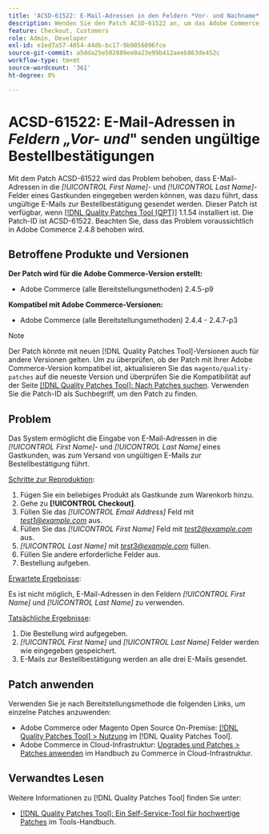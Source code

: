 ```yaml
---
title: 'ACSD-61522: E-Mail-Adressen in den Feldern *Vor- und Nachname* senden ungültige Bestellbestätigungen'
description: Wenden Sie den Patch ACSD-61522 an, um das Adobe Commerce-Problem zu beheben, bei dem es möglich ist, E-Mail-Adressen in die Felder *[!UICONTROL First Name]* und *[!UICONTROL Last Name]* eines Gastkunden einzugeben, was dazu führt, dass ungültige E-Mails zur Bestellbestätigung gesendet werden.
feature: Checkout, Customers
role: Admin, Developer
exl-id: e1ed7a57-4054-44db-bc17-9b9056096fce
source-git-commit: a5dda25e502889ee0a23e99b412aeeb863de452c
workflow-type: tm+mt
source-wordcount: '361'
ht-degree: 0%

---
```


# ACSD-61522: E-Mail-Adressen in *Feldern „Vor- und*&quot; senden ungültige Bestellbestätigungen

Mit dem Patch ACSD-61522 wird das Problem behoben, dass E-Mail-Adressen in die *[!UICONTROL First Name]*- und *[!UICONTROL Last Name]*-Felder eines Gastkunden eingegeben werden können, was dazu führt, dass ungültige E-Mails zur Bestellbestätigung gesendet werden. Dieser Patch ist verfügbar, wenn [[!DNL Quality Patches Tool (QPT)]](/help/tools/quality-patches-tool/quality-patches-tool-to-self-serve-quality-patches.md) 1.1.54 installiert ist. Die Patch-ID ist ACSD-61522. Beachten Sie, dass das Problem voraussichtlich in Adobe Commerce 2.4.8 behoben wird.

## Betroffene Produkte und Versionen

**Der Patch wird für die Adobe Commerce-Version erstellt:**

* Adobe Commerce (alle Bereitstellungsmethoden) 2.4.5-p9

**Kompatibel mit Adobe Commerce-Versionen:**

* Adobe Commerce (alle Bereitstellungsmethoden) 2.4.4 - 2.4.7-p3

>[!NOTE]
>
>Der Patch könnte mit neuen [!DNL Quality Patches Tool]-Versionen auch für andere Versionen gelten. Um zu überprüfen, ob der Patch mit Ihrer Adobe Commerce-Version kompatibel ist, aktualisieren Sie das `magento/quality-patches` auf die neueste Version und überprüfen Sie die Kompatibilität auf der Seite [[!DNL Quality Patches Tool]: Nach Patches suchen](https://experienceleague.adobe.com/tools/commerce-quality-patches/index.html). Verwenden Sie die Patch-ID als Suchbegriff, um den Patch zu finden.

## Problem

Das System ermöglicht die Eingabe von E-Mail-Adressen in die *[!UICONTROL First Name]*- und *[!UICONTROL Last Name]* eines Gastkunden, was zum Versand von ungültigen E-Mails zur Bestellbestätigung führt.

<u>Schritte zur Reproduktion</u>:

1. Fügen Sie ein beliebiges Produkt als Gastkunde zum Warenkorb hinzu.
1. Gehe zu **[!UICONTROL Checkout]**.
1. Füllen Sie das *[!UICONTROL Email Address]* Feld mit *test1@example.com* aus.
1. Füllen Sie das *[!UICONTROL First Name]* Feld mit *<test2@example.com>* aus.
1. *[!UICONTROL Last Name]* mit *<test3@example.com>* füllen.
1. Füllen Sie andere erforderliche Felder aus.
1. Bestellung aufgeben.

<u>Erwartete Ergebnisse</u>:

Es ist nicht möglich, E-Mail-Adressen in den Feldern *[!UICONTROL First Name]* und *[!UICONTROL Last Name]* zu verwenden.

<u>Tatsächliche Ergebnisse</u>:

1. Die Bestellung wird aufgegeben.
1. *[!UICONTROL First Name]* und *[!UICONTROL Last Name]* Felder werden wie eingegeben gespeichert.
1. E-Mails zur Bestellbestätigung werden an alle drei E-Mails gesendet.

## Patch anwenden

Verwenden Sie je nach Bereitstellungsmethode die folgenden Links, um einzelne Patches anzuwenden:

* Adobe Commerce oder Magento Open Source On-Premise: [[!DNL Quality Patches Tool] > Nutzung](/help/tools/quality-patches-tool/usage.md) im [!DNL Quality Patches Tool].
* Adobe Commerce in Cloud-Infrastruktur: [Upgrades und Patches > Patches anwenden](https://experienceleague.adobe.com/docs/commerce-cloud-service/user-guide/develop/upgrade/apply-patches.html) im Handbuch zu Commerce in Cloud-Infrastruktur.

## Verwandtes Lesen

Weitere Informationen zu [!DNL Quality Patches Tool] finden Sie unter:

* [[!DNL Quality Patches Tool]: Ein Self-Service-Tool für hochwertige Patches](/help/tools/quality-patches-tool/quality-patches-tool-to-self-serve-quality-patches.md) im Tools-Handbuch.
